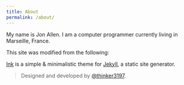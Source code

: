 ```yaml
---
title: About
permalink: /about/
---
```


My name is Jon Allen. I am a computer programmer currently living in Marseille, France.

This site was modified from the following:
<p class="heavy-title"><a href="https://github.com/thinker3197/Ink">Ink</a> is a simple & minimalistic theme for <a href="https://jekyllrb.com">Jekyll</a>, a static site generator.</p>

>Designed and developed by [@thinker3197](https://github.com/thinker3197).
